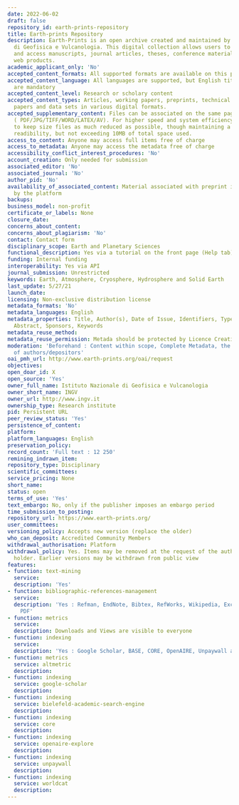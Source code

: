 ```yaml
---
date: 2022-06-02
draft: false
repository_id: earth-prints-repository
title: Earth-prints Repository
description: Earth-Prints is an open archive created and maintained by Istituto Nazionale
  di Geofisica e Vulcanologia. This digital collection allows users to browse, search
  and access manuscripts, journal articles, theses, conference materials, books, book-chapters,
  web products.
academic_applicant_only: 'No'
accepted_content_formats: All supported formats are available on this page
accepted_content_language: All languages are supported, but English title and abstract
  are mandatory
accepted_content_level: Research or scholary content
accepted_content_types: Articles, working papers, preprints, technical reports, conference
  papers and data sets in various digital formats.
accepted_supplementary_content: Files can be associated on the same page as the preprint
  ( PDF/JPG/TIFF/WORD/LATEX/AV). For higher speed and system efficiency we suggest
  to keep size files as much reduced as possible, though maintaining a sufficient
  readibility, but not exceeding 10MB of total space used.
access_to_content: Anyone may access full items free of charge
access_to_metadata: Anyone may access the metadata free of charge
accessibility_conflict_interest_procedures: 'No'
account_creation: Only needed for submission
associated_editor: 'No'
associated_journal: 'No'
author_pid: 'No'
availability_of_associated_content: Material associated with preprint is hosted also
  by the platform
backups:
business_model: non-profit
certificate_or_labels: None
closure_date:
concerns_about_content:
concerns_about_plagiarism: 'No'
contact: Contact form
disciplinary_scope: Earth and Planetary Sciences
functional_description: Yes via a tutorial on the front page (Help tab)
funding: Internal funding
interoperability: Yes via API
journal_submission: Unrestricted
keywords: Earth, Atmosphere, Cryosphere, Hydrosphere and Solid Earth
last_update: 5/27/21
launch_date:
licensing: Non-exclusive distribution license
metadata_formats: 'No'
metadata_languages: English
metadata_properties: Title, Author(s), Date of Issue, Identifiers, Type, Language,
  Abstract, Sponsors, Keywords
metadata_reuse_method:
metadata_reuse_permission: Metada should be protected by Licence Creative Commons
moderation: 'Beforehand : Content within scope, Complete Metadata, the eligibility
  of authors/depositors'
oai_pmh_url: http://www.earth-prints.org/oai/request
objectives:
open_doar_id: X
open_source: 'Yes'
owner_full_name: Istituto Nazionale di Geofisica e Vulcanologia
owner_short_name: INGV
owner_url: http://www.ingv.it
ownership_type: Research institute
pid: Persistent URL
peer_review_status: 'Yes'
persistence_of_content:
platform:
platform_languages: English
preservation_policy:
record_count: 'Full text : 12 250'
remining_indrawn_item:
repository_type: Disciplinary
scientific_committees:
service_pricing: None
short_name:
status: open
terms_of_use: 'Yes'
text_embargo: No, only if the publisher imposes an embargo period
time_submission_to_posting:
repository_url: https://www.earth-prints.org/
user_committees:
versioning_policy: Accepts new version (replace the older)
who_can_deposit: Accredited Community Members
withdrawal_authorisation: Platform
withdrawal_policy: Yes. Items may be removed at the request of the author/copyright
  holder. Earlier versions may be withdrawn from public view
features:
- function: text-mining
  service:
  description: 'Yes'
- function: bibliographic-references-management
  service:
  description: 'Yes : Refman, EndNote, Bibtex, RefWorks, Wikipedia, Excel, CSV and
    PDF'
- function: metrics
  service:
  description: Downloads and Views are visible to everyone
- function: indexing
  service:
  description: 'Yes : Google Scholar, BASE, CORE, OpenAIRE, Unpaywall and WorldCat'
- function: metrics
  service: altmetric
  description:
- function: indexing
  service: google-scholar
  description:
- function: indexing
  service: bielefeld-academic-search-engine
  description:
- function: indexing
  service: core
  description:
- function: indexing
  service: openaire-explore
  description:
- function: indexing
  service: unpaywall
  description:
- function: indexing
  service: worldcat
  description:
---
```



